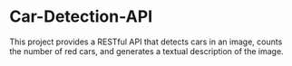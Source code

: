 # Car-Detection-API
This project provides a RESTful API that detects cars in an image, counts the number of red cars, and generates a textual description of the image.
